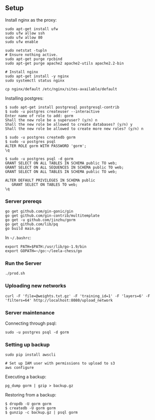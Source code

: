 ## Setup

Install nginx as the proxy:
```
sudo apt-get install ufw
sudo ufw allow ssh
sudo ufw allow 80
sudo ufw enable

sudo netstat -tupln
# Ensure nothing active.
sudo apt-get purge rpcbind
sudo apt-get purge apache2 apache2-utils apache2.2-bin

# Install nginx
sudo apt-get install -y nginx
sudo systemctl status nginx

cp nginx/default /etc/nginx/sites-available/default
```

Installing postgres:
```
$ sudo apt-get install postgresql postgresql-contrib
$ sudo -u postgres createuser --interactive
Enter name of role to add: gorm
Shall the new role be a superuser? (y/n) n
Shall the new role be allowed to create databases? (y/n) y
Shall the new role be allowed to create more new roles? (y/n) n

$ sudo -u postgres createdb gorm
$ sudo -u postgres psql
ALTER ROLE gorm WITH PASSWORD 'gorm';
\q

$ sudo -u postgres psql -d gorm
GRANT SELECT ON ALL TABLES IN SCHEMA public TO web;
GRANT SELECT ON ALL SEQUENCES IN SCHEMA public TO web;
GRANT SELECT ON ALL TABLES IN SCHEMA public TO web;

ALTER DEFAULT PRIVILEGES IN SCHEMA public
   GRANT SELECT ON TABLES TO web;
\q
```

### Server prereqs

```
go get github.com/gin-gonic/gin
go get github.com/gin-contrib/multitemplate
go get -u github.com/jinzhu/gorm
go get github.com/lib/pq
go build main.go
```

In `~/.bashrc`:
```
export PATH=$PATH:/usr/lib/go-1.9/bin
export GOPATH=~/go:~/leela-chess/go
```

### Run the Server

```
./prod.sh
```

### Uploading new networks

```
curl -F 'file=@weights.txt.gz' -F 'training_id=1' -F 'layers=6' -F 'filters=64' http://localhost:8080/upload_network
```

### Server maintenance

Connecting through psql:
```
sudo -u postgres psql -d gorm
```

### Setting up backup

```
sudo pip install awscli

# Set up IAM user with permissions to upload to s3
aws configure
```

Executing a backup:
```
pg_dump gorm | gzip > backup.gz
```

Restoring from a backup:
```
$ dropdb -U gorm gorm
$ createdb -U gorm gorm
$ gunzip -c backup.gz | psql gorm
```
